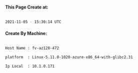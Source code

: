 
   
#### This Page Create at:

```bash

2021-11-05 - 15:30:14 UTC

```

#### Create By Machine:

```bash

Host Name : fv-az128-472

platform  : Linux-5.11.0-1020-azure-x86_64-with-glibc2.31

Ip Local  : 10.1.0.171

```

